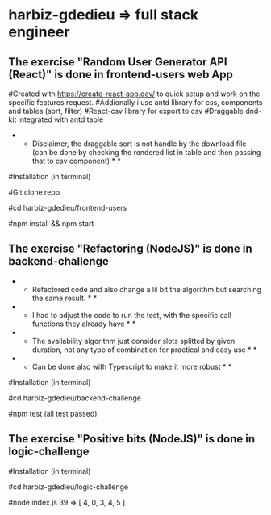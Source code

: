 # harbiz-gdedieu => full stack engineer

## The exercise "Random User Generator API (React)" is done in frontend-users web App

#Created with https://create-react-app.dev/ to quick setup and work on the specific features request. 
#Addionally i use antd library for css, components and tables (sort, filter)
#React-csv library for export to csv
#Draggable dnd-kit integrated with antd table

* * Disclaimer, the draggable sort is not handle by the download file (can be done by checking the rendered list in table and then passing that to csv component) * *

#Installation (in terminal)

#Git clone repo

#cd harbiz-gdedieu/frontend-users

#npm install && npm start


## The exercise "Refactoring (NodeJS)" is done in backend-challenge 
* * Refactored code and also change a lil bit the algorithm but searching the same result. * *
* * I had to adjust the code to run the test, with the specific call functions they already have * *
* * The availability algorithm just consider slots splitted by given duration, not any type of combination for practical and easy use * *
* * Can be done also with Typescript to make it more robust * *

#Installation (in terminal)

#cd harbiz-gdedieu/backend-challenge

#npm test (all test passed)



## The exercise "Positive bits (NodeJS)" is done in logic-challenge 

#Installation (in terminal)

#cd harbiz-gdedieu/logic-challenge

#node index.js 39 => [ 4, 0, 3, 4, 5 ]
